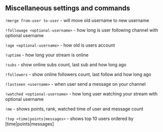 ## Miscellaneous settings and commands
`!merge from-user to-user` - will move old username to new username

`!followage <optional-username>` - how long is user following channel with optional username

`!age <optional-username>` - how old is users account

`!uptime` - how long your stream is online

`!subs` - show online subs count, last sub and how long ago

`!followers` - show online followers count, last follow and how long ago

`!lastseen <username>` - when user send a message on your channel

`!watched <optional-username>` - how long user watching your stream with optional username

`!me` - shows points, rank, watched time of user and message count

`!top <time|points|messages>` - shows top 10 users ordered by [time|points|messages]